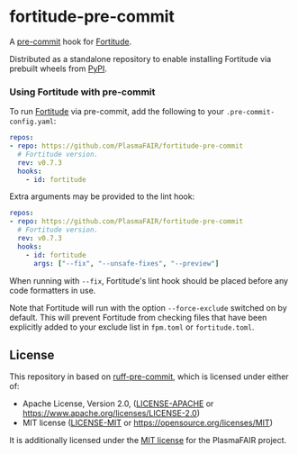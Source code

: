 # fortitude-pre-commit

A [pre-commit](https://pre-commit.com/) hook for [Fortitude](https://github.com/PlasmaFAIR/fortitude).

Distributed as a standalone repository to enable installing Fortitude via prebuilt
wheels from [PyPI](https://pypi.org/project/fortitude-lint/).


### Using Fortitude with pre-commit

To run [Fortitude](https://fortitude.readthedocs.io/en/stable/) via pre-commit, add the
following to your `.pre-commit-config.yaml`:

```yaml
repos:
- repo: https://github.com/PlasmaFAIR/fortitude-pre-commit
  # Fortitude version.
  rev: v0.7.3
  hooks:
    - id: fortitude
```

Extra arguments may be provided to the lint hook:

```yaml
repos:
- repo: https://github.com/PlasmaFAIR/fortitude-pre-commit
  # Fortitude version.
  rev: v0.7.3
  hooks:
    - id: fortitude
      args: ["--fix", "--unsafe-fixes", "--preview"]
```

When running with `--fix`, Fortitude's lint hook should be placed before any code
formatters in use.

Note that Fortitude will run with the option `--force-exclude` switched on by default.
This will prevent Fortitude from checking files that have been explicitly added to your
exclude list in `fpm.toml` or `fortitude.toml`.

## License

This repository in based on [ruff-pre-commit](https://github.com/astral-sh/ruff-pre-commit),
which is licensed under either of:

- Apache License, Version 2.0, ([LICENSE-APACHE](LICENSE-APACHE-ruff) or <https://www.apache.org/licenses/LICENSE-2.0>)
- MIT license ([LICENSE-MIT](LICENSE-MIT-ruff) or <https://opensource.org/licenses/MIT>)

It is additionally licensed under the [MIT license](LICENSE) for the PlasmaFAIR project.
